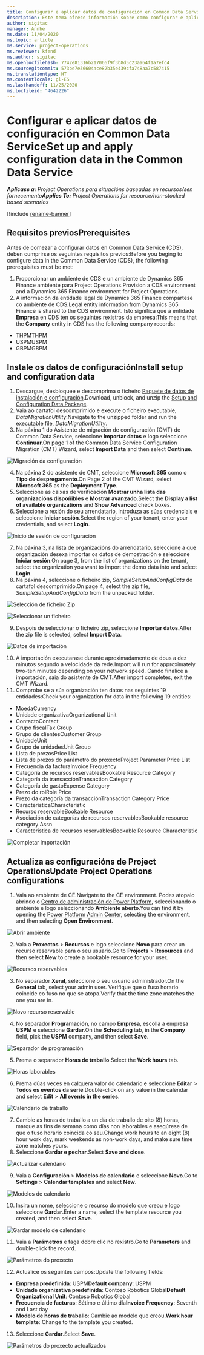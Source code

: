 ```yaml
---
title: Configurar e aplicar datos de configuración en Common Data Service
description: Este tema ofrece información sobre como configurar e aplicar os datos de configuración en Project Operations.
author: sigitac
manager: Annbe
ms.date: 11/04/2020
ms.topic: article
ms.service: project-operations
ms.reviewer: kfend
ms.author: sigitac
ms.openlocfilehash: 7742e81316b217066f9f3b8d5c23aa64f1a7efc4
ms.sourcegitcommit: 573be7e36604ace82b35e439cfa748aa7c587415
ms.translationtype: HT
ms.contentlocale: gl-ES
ms.lasthandoff: 11/25/2020
ms.locfileid: "4642226"
---
```

# <a name="set-up-and-apply-configuration-data-in-the-common-data-service"></a><span data-ttu-id="21bf9-103">Configurar e aplicar datos de configuración en Common Data Service</span><span class="sxs-lookup"><span data-stu-id="21bf9-103">Set up and apply configuration data in the Common Data Service</span></span> 

<span data-ttu-id="21bf9-104">_**Aplícase a:** Project Operations para situacións baseadas en recursos/sen fornecemento_</span><span class="sxs-lookup"><span data-stu-id="21bf9-104">_**Applies To:** Project Operations for resource/non-stocked based scenarios_</span></span>

[!include [rename-banner](~/includes/cc-data-platform-banner.md)]

## <a name="prerequisites"></a><span data-ttu-id="21bf9-105">Requisitos previos</span><span class="sxs-lookup"><span data-stu-id="21bf9-105">Prerequisites</span></span>

<span data-ttu-id="21bf9-106">Antes de comezar a configurar datos en Common Data Service (CDS), deben cumprirse os seguintes requisitos previos:</span><span class="sxs-lookup"><span data-stu-id="21bf9-106">Before you beging to configure data in the Common Data Service (CDS), the following prerequisites must be met:</span></span>

1.  <span data-ttu-id="21bf9-107">Proporcionar un ambiente de CDS e un ambiente de Dynamics 365 Finance ambiente para Project Operations.</span><span class="sxs-lookup"><span data-stu-id="21bf9-107">Provision a CDS environment and a Dynamics 365 Finance environment for Project Operations.</span></span>
2.  <span data-ttu-id="21bf9-108">A información da entidade legal de Dynamics 365 Finance compártese co ambiente de CDS.</span><span class="sxs-lookup"><span data-stu-id="21bf9-108">Legal entity information from Dynamics 365 Finance is shared to the CDS environment.</span></span> <span data-ttu-id="21bf9-109">Isto significa que a entidade **Empresa** en CDS ten os seguintes rexistros da empresa:</span><span class="sxs-lookup"><span data-stu-id="21bf9-109">This means that the **Company** entity in CDS has the following company records:</span></span>
  - <span data-ttu-id="21bf9-110">THPM</span><span class="sxs-lookup"><span data-stu-id="21bf9-110">THPM</span></span>
  - <span data-ttu-id="21bf9-111">USPM</span><span class="sxs-lookup"><span data-stu-id="21bf9-111">USPM</span></span>
  - <span data-ttu-id="21bf9-112">GBPM</span><span class="sxs-lookup"><span data-stu-id="21bf9-112">GBPM</span></span>

## <a name="install-setup-and-configuration-data"></a><span data-ttu-id="21bf9-113">Instale os datos de configuración</span><span class="sxs-lookup"><span data-stu-id="21bf9-113">Install setup and configuration data</span></span>

1. <span data-ttu-id="21bf9-114">Descargue, desbloquee e descomprima o ficheiro [Paquete de datos de instalación e configuración](https://download.microsoft.com/download/1/3/4/1349369c-6209-42b7-b3b4-5be0e67cacd8/ProjOpsSampleSetupData-%20Integrated%20UR1.zip).</span><span class="sxs-lookup"><span data-stu-id="21bf9-114">Download, unblock, and unzip the [Setup and Configuration Data Package](https://download.microsoft.com/download/1/3/4/1349369c-6209-42b7-b3b4-5be0e67cacd8/ProjOpsSampleSetupData-%20Integrated%20UR1.zip).</span></span>
2. <span data-ttu-id="21bf9-115">Vaia ao cartafol descomprimido e execute o ficheiro executable, *DataMigrationUtility*.</span><span class="sxs-lookup"><span data-stu-id="21bf9-115">Navigate to the unzipped folder and run the executable file, *DataMigrationUtility*.</span></span>
3. <span data-ttu-id="21bf9-116">Na páxina 1 do Asistente de migración de configuración (CMT) de Common Data Service, seleccione **Importar datos** e logo seleccione **Continuar**.</span><span class="sxs-lookup"><span data-stu-id="21bf9-116">On page 1 of the Common Data Service Configuration Migration (CMT) Wizard, select **Import Data** and then select **Continue**.</span></span>

![Migración da configuración](./media/1ConfigurationMigration.png)

4. <span data-ttu-id="21bf9-118">Na páxina 2 do asistente de CMT, seleccione **Microsoft 365** como o **Tipo de despregamento**.</span><span class="sxs-lookup"><span data-stu-id="21bf9-118">On Page 2 of the CMT Wizard, select **Microsoft 365** as the **Deployment Type**.</span></span>
5. <span data-ttu-id="21bf9-119">Seleccione as caixas de verificación **Mostrar unha lista das organizacións dispoñibles** e **Mostrar avanzado**.</span><span class="sxs-lookup"><span data-stu-id="21bf9-119">Select the **Display a list of available organizations** and **Show Advanced** check boxes.</span></span>
6. <span data-ttu-id="21bf9-120">Seleccione a rexión do seu arrendatario, introduza as súas credenciais e seleccione **Iniciar sesión**.</span><span class="sxs-lookup"><span data-stu-id="21bf9-120">Select the region of your tenant, enter your credentials, and select **Login**.</span></span>

![Inicio de sesión de configuración](./media/2ConfigurationSignin.png)

7. <span data-ttu-id="21bf9-122">Na páxina 3, na lista de organizacións do arrendatario, seleccione a que organización desexa importar os datos de demostración e seleccione **Iniciar sesión**.</span><span class="sxs-lookup"><span data-stu-id="21bf9-122">On page 3, from the list of organizations on the tenant, select the organization you want to import the demo data into and select **Login**.</span></span>
8. <span data-ttu-id="21bf9-123">Na páxina 4, seleccione o ficheiro zip, *SampleSetupAndConfigData* do cartafol descomprimido.</span><span class="sxs-lookup"><span data-stu-id="21bf9-123">On page 4, select the zip file, *SampleSetupAndConfigData* from the unpacked folder.</span></span>

![Selección de ficheiro Zip](./media/3ZipFile.png)

![Seleccionar un ficheiro](./media/4SelectAFile.png)

9. <span data-ttu-id="21bf9-126">Despois de seleccionar o ficheiro zip, seleccione **Importar datos**.</span><span class="sxs-lookup"><span data-stu-id="21bf9-126">After the zip file is selected, select **Import Data**.</span></span>

![Datos de importación](./media/5ImportData.png)

10. <span data-ttu-id="21bf9-128">A importación executarase durante aproximadamente de dous a dez minutos segundo a velocidade da rede.</span><span class="sxs-lookup"><span data-stu-id="21bf9-128">Import will run for approximately two-ten minutes depending on your network speed.</span></span> <span data-ttu-id="21bf9-129">Cando finalice a importación, saia do asistente de CMT.</span><span class="sxs-lookup"><span data-stu-id="21bf9-129">After import completes, exit the CMT Wizard.</span></span> 
11. <span data-ttu-id="21bf9-130">Comprobe se a súa organización ten datos nas seguintes 19 entidades:</span><span class="sxs-lookup"><span data-stu-id="21bf9-130">Check your organization for data in the following 19 entities:</span></span>

  - <span data-ttu-id="21bf9-131">Moeda</span><span class="sxs-lookup"><span data-stu-id="21bf9-131">Currency</span></span>
  - <span data-ttu-id="21bf9-132">Unidade organizativa</span><span class="sxs-lookup"><span data-stu-id="21bf9-132">Organizational Unit</span></span>
  - <span data-ttu-id="21bf9-133">Contacto</span><span class="sxs-lookup"><span data-stu-id="21bf9-133">Contact</span></span>
  - <span data-ttu-id="21bf9-134">Grupo fiscal</span><span class="sxs-lookup"><span data-stu-id="21bf9-134">Tax Group</span></span>
  - <span data-ttu-id="21bf9-135">Grupo de clientes</span><span class="sxs-lookup"><span data-stu-id="21bf9-135">Customer Group</span></span>
  - <span data-ttu-id="21bf9-136">Unidade</span><span class="sxs-lookup"><span data-stu-id="21bf9-136">Unit</span></span>
  - <span data-ttu-id="21bf9-137">Grupo de unidades</span><span class="sxs-lookup"><span data-stu-id="21bf9-137">Unit Group</span></span>
  - <span data-ttu-id="21bf9-138">Lista de prezos</span><span class="sxs-lookup"><span data-stu-id="21bf9-138">Price List</span></span>
  - <span data-ttu-id="21bf9-139">Lista de prezos do parámetro do proxecto</span><span class="sxs-lookup"><span data-stu-id="21bf9-139">Project Parameter Price List</span></span>
  - <span data-ttu-id="21bf9-140">Frecuencia da factura</span><span class="sxs-lookup"><span data-stu-id="21bf9-140">Invoice Frequency</span></span>
  - <span data-ttu-id="21bf9-141">Categoría de recursos reservables</span><span class="sxs-lookup"><span data-stu-id="21bf9-141">Bookable Resource Category</span></span>
  - <span data-ttu-id="21bf9-142">Categoría da transacción</span><span class="sxs-lookup"><span data-stu-id="21bf9-142">Transaction Category</span></span>
  - <span data-ttu-id="21bf9-143">Categoría de gasto</span><span class="sxs-lookup"><span data-stu-id="21bf9-143">Expense Category</span></span>
  - <span data-ttu-id="21bf9-144">Prezo do rol</span><span class="sxs-lookup"><span data-stu-id="21bf9-144">Role Price</span></span>
  - <span data-ttu-id="21bf9-145">Prezo da categoría da transacción</span><span class="sxs-lookup"><span data-stu-id="21bf9-145">Transaction Category Price</span></span>
  - <span data-ttu-id="21bf9-146">Característica</span><span class="sxs-lookup"><span data-stu-id="21bf9-146">Characteristic</span></span>
  - <span data-ttu-id="21bf9-147">Recurso reservable</span><span class="sxs-lookup"><span data-stu-id="21bf9-147">Bookable Resource</span></span>
  - <span data-ttu-id="21bf9-148">Asociación de categorías de recursos reservables</span><span class="sxs-lookup"><span data-stu-id="21bf9-148">Bookable resource category Assn</span></span>
  - <span data-ttu-id="21bf9-149">Característica de recursos reservables</span><span class="sxs-lookup"><span data-stu-id="21bf9-149">Bookable Resource Characteristic</span></span>

![Completar importación](./media/6CompleteImport.png)

## <a name="update-project-operations-configurations"></a><span data-ttu-id="21bf9-151">Actualiza as configuracións de Project Operations</span><span class="sxs-lookup"><span data-stu-id="21bf9-151">Update Project Operations configurations</span></span>

1. <span data-ttu-id="21bf9-152">Vaia ao ambiente de CE.</span><span class="sxs-lookup"><span data-stu-id="21bf9-152">Navigate to the CE environment.</span></span> <span data-ttu-id="21bf9-153">Podes atopalo abrindo o [Centro de administración de Power Platform](https://admin.powerplatform.microsoft.com/environments), seleccionando o ambiente e logo seleccionando **Ambiente aberto**.</span><span class="sxs-lookup"><span data-stu-id="21bf9-153">You can find it by opening the [Power Platform Admin Center](https://admin.powerplatform.microsoft.com/environments), selecting the environment, and then selecting **Open Environment**.</span></span> 

![Abrir ambiente](./media/7OpenEnvironment.png)

2. <span data-ttu-id="21bf9-155">Vaia a **Proxectos** > **Recursos** e logo seleccione **Novo** para crear un recurso reservable para o seu usuario.</span><span class="sxs-lookup"><span data-stu-id="21bf9-155">Go to **Projects** > **Resources** and then select **New** to create a bookable resource for your user.</span></span>

![Recursos reservables](./media/8BookableResources.png)

3. <span data-ttu-id="21bf9-157">No separador **Xeral**, seleccione o seu usuario administrador.</span><span class="sxs-lookup"><span data-stu-id="21bf9-157">On the **General** tab, select your admin user.</span></span> <span data-ttu-id="21bf9-158">Verifique que o fuso horario coincide co fuso no que se atopa.</span><span class="sxs-lookup"><span data-stu-id="21bf9-158">Verify that the time zone matches the one you are in.</span></span> 

![Novo recurso reservable](./media/9NewBookableResource.png)

4. <span data-ttu-id="21bf9-160">No separador **Programación**, no campo **Empresa**, escolla a empresa **USPM** e seleccione **Gardar**.</span><span class="sxs-lookup"><span data-stu-id="21bf9-160">On the **Scheduling** tab, in the **Company** field, pick the **USPM** company, and then select **Save**.</span></span> 

![Separador de programación](./media/10SchedulingTab.png)

5. <span data-ttu-id="21bf9-162">Prema o separador **Horas de traballo**.</span><span class="sxs-lookup"><span data-stu-id="21bf9-162">Select the **Work hours** tab.</span></span>  

![Horas laborables](./media/11WorkHours.png)

6. <span data-ttu-id="21bf9-164">Prema dúas veces en calquera valor do calendario e seleccione **Editar** > **Todos os eventos da serie**.</span><span class="sxs-lookup"><span data-stu-id="21bf9-164">Double-click on any value in the calendar and select **Edit** > **All events in the series**.</span></span> 

![Calendario de traballo](./media/12WorkCalendar.png)

7. <span data-ttu-id="21bf9-166">Cambie as horas de traballo a un día de traballo de oito (8) horas, marque as fins de semana como días non laborables e asegúrese de que o fuso horario coincida co seu.</span><span class="sxs-lookup"><span data-stu-id="21bf9-166">Change work hours to an eight (8) hour work day, mark weekends as non-work days, and make sure time zone matches yours.</span></span> 
8. <span data-ttu-id="21bf9-167">Seleccione **Gardar e pechar**.</span><span class="sxs-lookup"><span data-stu-id="21bf9-167">Select **Save and close**.</span></span>

![Actualizar calendario](./media/13UpdateCalendar.png)

9. <span data-ttu-id="21bf9-169">Vaia a **Configuración** > **Modelos de calendario** e seleccione **Novo**.</span><span class="sxs-lookup"><span data-stu-id="21bf9-169">Go to **Settings** > **Calendar templates** and select **New**.</span></span>
 
 ![Modelos de calendario](./media/14CalendarTemplates.png)
 
 10. <span data-ttu-id="21bf9-171">Insira un nome, seleccione o recurso do modelo que creou e logo seleccione **Gardar**.</span><span class="sxs-lookup"><span data-stu-id="21bf9-171">Enter a name, select the template resource you created, and then select **Save**.</span></span> 
 
 ![Gardar modelo de calendario](./media/15SaveCalendarTemplate.png)
 
 11. <span data-ttu-id="21bf9-173">Vaia a **Parámetros** e faga dobre clic no rexistro.</span><span class="sxs-lookup"><span data-stu-id="21bf9-173">Go to **Parameters** and double-click the record.</span></span> 
 
 ![Parámetros do proxecto](./media/16ProjectParameters.png)
 
12. <span data-ttu-id="21bf9-175">Actualice os seguintes campos:</span><span class="sxs-lookup"><span data-stu-id="21bf9-175">Update the following fields:</span></span>

 - <span data-ttu-id="21bf9-176">**Empresa predefinida**: USPM</span><span class="sxs-lookup"><span data-stu-id="21bf9-176">**Default company**: USPM</span></span>
 - <span data-ttu-id="21bf9-177">**Unidade organizativa predefinida**: Contoso Robotics Global</span><span class="sxs-lookup"><span data-stu-id="21bf9-177">**Default Organizational Unit**: Contoso Robotics Global</span></span>
 - <span data-ttu-id="21bf9-178">**Frecuencia de facturas**: Sétimo e último día</span><span class="sxs-lookup"><span data-stu-id="21bf9-178">**Invoice Frequency**: Seventh and Last day</span></span>
 - <span data-ttu-id="21bf9-179">**Modelo de horas de traballo**: Cambie ao modelo que creou.</span><span class="sxs-lookup"><span data-stu-id="21bf9-179">**Work hour template**: Change to the template you created.</span></span>

13. <span data-ttu-id="21bf9-180">Seleccione **Gardar**.</span><span class="sxs-lookup"><span data-stu-id="21bf9-180">Select **Save**.</span></span> 

![Parámetros do proxecto actualizados](./media/17UpdatedProjectParameters.png)
